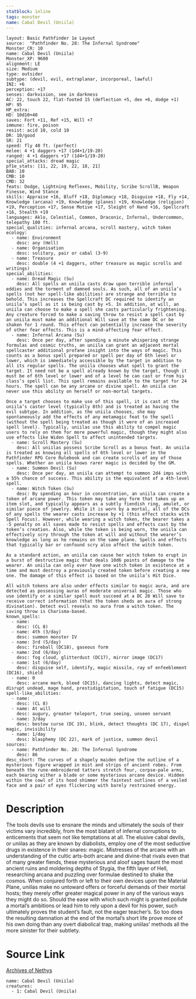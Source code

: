 ```yaml
---
statblock: inline
tags: monster
name: Cabal Devil (Uniila)
---
```

```statblock
layout: Basic Pathfinder 1e Layout
source:  "Pathfinder No. 28: The Infernal Syndrome"
Monster_CR: 10
name: Cabal Devil (Uniila)
Monster_XP: 9600
alignment: LE
size: Medium
type: outsider
subtype: (devil, evil, extraplanar, incorporeal, lawful)
INI: +6
perception: +17
senses: darkvision, see in darkness
AC: 22, touch 22, flat-footed 15 (deflection +5, dex +6, dodge +1)
HP: 95
HP_extra: 
HD: 10d10+40
saves: Fort +11, Ref +15, Will +7
immune: fire, poison
resist: acid 10, cold 10
DR: 10/good
SR: 21
speed: fly 40 ft. (perfect)
melee: 4 +1 daggers +17 (1d4+1/19-20)
ranged: 4 +1 daggers +17 (1d4+1/19-20)
special_attacks: dread magic
pf1e_stats: [11, 22, 19, 22, 18, 21]
BAB: 10
CMB: 10
CMD: 32
feats: Dodge, Lightning Reflexes, Mobility, Scribe ScrollB, Weapon Finesse, Wind Stance
skills: Appraise +16, Bluff +18, Diplomacy +18, Disguise +18, Fly +14, Knowledge (arcana) +19, Knowledge (planes) +19, Knowledge (religion) +19, Perception +17, Sense Motive +17, Sleight of Hand +16, Spellcraft +16, Stealth +19
languages: Aklo, Celestial, Common, Draconic, Infernal, Undercommon, telepathy 100 ft.
special_qualities: infernal arcana, scroll mastery, witch token
ecology:
  - name: Environment
    desc: any (Hell)
  - name: Organisation
    desc: solitary, pair or cabal (3-9)
  - name: Treasure
    desc: double (4 +1 daggers, other treasure as magic scrolls and writings)
special_abilities:
  - name: Dread Magic (Su)
    desc: All spells an uniila casts draw upon terrible infernal eddies and the torment of damned souls. As such, all of an uniila’s spells (not her spell-like abilities) are strange and terrible to behold. This increases the Spellcraft DC required to identify an uniila’s spell as it is being cast by +5. In addition, at will, an uniila can choose to make a spell she casts particularly frightening. Any creature forced to make a saving throw to resist a spell cast by an uniila must make an additional Will save at the same DC or be shaken for 1 round. This effect can potentially increase the severity of other fear effects. This is a mind-affecting fear effect.
  - name: Infernal Arcana (Su)
    desc: Once per day, after spending a minute whispering strange formulas and cosmic truths, an uniila can grant an adjacent mortal spellcaster additional profane insight into the ways of magic. This counts as a bonus spell prepared or spell per day of 6th level or lower, which is immediately accessible by the target in addition to all its regular spells. The uniila chooses what spell to grant the target. It need not be a spell already known by the target, though it must be of 6th level or lower and of a level he can cast or from his class’s spell list. This spell remains available to the target for 24 hours. The spell can be any arcane or divine spell. An uniila can never use this ability on herself or non-mortal targets.

Once a target chooses to make use of this spell, it is cast at the uniila’s caster level (typically 8th) and is treated as having the evil subtype. In addition, as the uniila chooses, she may spontaneously add the effects of any metamagic feat to the spell (without the spell being treated as though it were of an increased spell level). Typically, uniilas use this ability to compel magic users to rely on them for more powerful magic, though they might also use effects like Widen Spell to affect unintended targets.
  - name: Scroll Mastery (Su)
    desc: All uniilas possess Scribe Scroll as a bonus feat. An uniila is treated as knowing all spells of 6th level or lower in the Pathfinder RPG Core Rulebook and can create scrolls of any of those spells. Whether an uniila knows rarer magic is decided by the GM.
  - name: Summon Devil (Su)
    desc: Once per day, an uniila can attempt to summon 2d4 imps with a 55% chance of success. This ability is the equivalent of a 4th-level spell.
  - name: Witch Token (Su)
    desc: By spending an hour in concentration, an uniila can create a token of arcane power. This token may take any form that takes up an item slot, and typically appears as a subtly fiendish ring, amulet, or similar piece of jewelry. While it is worn by a mortal, all of the DCs of any spells the wearer casts increase by +1 (this effect stacks with Spell Focus). However, while wearing a witch token, the bearer takes a -5 penalty on all saves made to resist spells and effects cast by the token’s creation. Also, while the token is being worn, the uniila can effectively scry through the token at will and without the wearer’s knowledge as long as he remains on the same plane. Spells and effects that typically bar or confound scry also affect the witch token.

As a standard action, an uniila can cause her witch token to erupt in a burst of destructive magic that deals 10d6 points of damage to the wearer. An uniila can only ever have one witch token in existence at a time and must destroy a previously created token before creating a new one. The damage of this effect is based on the uniila’s Hit Dice.

All witch tokens are also under effects similar to magic aura, and are detected as possessing auras of moderate universal magic. Those who use identify or a similar spell must succeed at a DC 20 Will save to receive correct information (that the token sheds an aura of strong divination). Detect evil reveals no aura from a witch token. The saving throw is Charisma-based.
known_spells:
  - name:
    desc: (CL 8)
  - name: 4th (3/day)
    desc: summon monster IV
  - name: 3rd (5/day)
    desc: fireball (DC18), gaseous form
  - name: 2nd (6/day)
    desc: fog cloud, glitterdust (DC17), mirror image (DC17)
  - name: 1st (6/day)
    desc: disguise self, identify, magic missile, ray of enfeeblement (DC16), shield
  - name: 0
    desc: arcane mark, bleed (DC15), dancing lights, detect magic, disrupt undead, mage hand, prestidigitation, touch of fatigue (DC15)
spell-like_abilities:
  - name:
    desc: (CL 8)
  - name: At will
    desc: augury, greater teleport, true seeing, unseen servant
  - name: 3/day
    desc: bestow curse (DC 19), blink, detect thoughts (DC 17), dispel magic, invisibility
  - name: 1/day
    desc: blasphemy (DC 22), mark of justice, summon devil
sources:
  - name: Pathfinder No. 28: The Infernal Syndrome
    desc: 86
desc_short: The curves of a shapely maiden define the outline of a mysterious figure wrapped in mist and strips of ancient robes. From beneath the rune-embroidered tatters stretch four, corpse-pale arms, each bearing either a blade or some mysterious arcane device. Hidden within the cowl of its hood shimmer the faintest outlines of a veiled face and a pair of eyes flickering with barely restrained energy.
```
# Description
The tools devils use to ensnare the minds and ultimately the souls of their victims vary incredibly, from the most blatant of infernal corruptions to enticements that seem not like temptations at all. The elusive cabal devils, or uniilas as they are known by diabolists, employ one of the most seductive drugs in existence in their snares: magic. Mistresses of the arcane with an understanding of the cultic arts-both arcane and divine-that rivals even that of many greater fiends, these mysterious and aloof sages haunt the most ancient ruins and moldering depths of Stygia, the fifth layer of Hell, researching arcana and puzzling over formulae destined to shake the cosmos. When conjured forth or left to their own devices upon the Material Plane, uniilas make no untoward offers or forceful demands of their mortal hosts; they merely offer greater magical power in any of the various ways they might do so. Should the ease with which such might is granted pollute a mortal’s ambitions or lead him to rely upon a devil for his power, such ultimately proves the student’s fault, not the eager teacher’s. So too does the resulting damnation at the end of the mortal’s short life prove more of his own doing than any overt diabolical trap, making uniilas’ methods all the more sinister for their subtlety.
# Source Link
[Archives of Nethys](https://aonprd.com/MonsterDisplay.aspx?ItemName=Cabal%20Devil%20(Uniila))
```encounter-table
name: Cabal Devil (Uniila)
creatures:
  - 1: Cabal Devil (Uniila)
```
